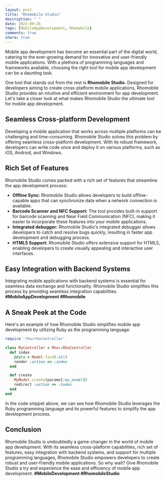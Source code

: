 ```yaml
---
layout: post
title: "Rhomobile Studio"
description: " "
date: 2023-09-26
tags: [MobileAppDevelopment, Rhomobile]
comments: true
share: true
---
```


Mobile app development has become an essential part of the digital world, catering to the ever-growing demand for innovative and user-friendly mobile applications. With a plethora of programming languages and frameworks available, choosing the right tool for mobile app development can be a daunting task.

One tool that stands out from the rest is **Rhomobile Studio**. Designed for developers aiming to create cross-platform mobile applications, Rhomobile Studio provides an intuitive and efficient environment for app development. Let's take a closer look at what makes Rhomobile Studio the ultimate tool for mobile app development.

## Seamless Cross-platform Development

Developing a mobile application that works across multiple platforms can be challenging and time-consuming. Rhomobile Studio solves this problem by offering seamless cross-platform development. With its robust framework, developers can write code once and deploy it on various platforms, such as iOS, Android, and Windows.

## Rich Set of Features

Rhomobile Studio comes packed with a rich set of features that streamline the app development process:

- **Offline Sync:** Rhomobile Studio allows developers to build offline-capable apps that can synchronize data when a network connection is available.
- **Barcode Scanner and NFC Support:** The tool provides built-in support for barcode scanning and Near Field Communication (NFC), making it easier to incorporate these features into your mobile applications.
- **Integrated debugger:** Rhomobile Studio's integrated debugger allows developers to catch and resolve bugs quickly, resulting in faster app development and debugging process.
- **HTML5 Support:** Rhomobile Studio offers extensive support for HTML5, enabling developers to create visually appealing and interactive user interfaces.

## Easy Integration with Backend Systems

Integrating mobile applications with backend systems is essential for seamless data exchange and functionality. Rhomobile Studio simplifies this process by providing seamless integration capabilities. **#MobileAppDevelopment #Rhomobile**

## A Sneak Peek at the Code

Here's an example of how Rhomobile Studio simplifies mobile app development by utilizing Ruby as the programming language:

```ruby
require 'rho/rhocontroller'

class MyController < Rho::RhoController
  def index
    @data = Model.find(:all)
    render :action => :index
  end

  def create
    MyModel.create(params[:my_model])
    redirect :action => :index
  end
end
```

In the code snippet above, we can see how Rhomobile Studio leverages the Ruby programming language and its powerful features to simplify the app development process.

## Conclusion

Rhomobile Studio is undoubtedly a game-changer in the world of mobile app development. With its seamless cross-platform capabilities, rich set of features, easy integration with backend systems, and support for multiple programming languages, Rhomobile Studio empowers developers to create robust and user-friendly mobile applications. So why wait? Give Rhomobile Studio a try and experience the ease and efficiency of mobile app development. **#MobileDevelopment #RhomobileStudio**